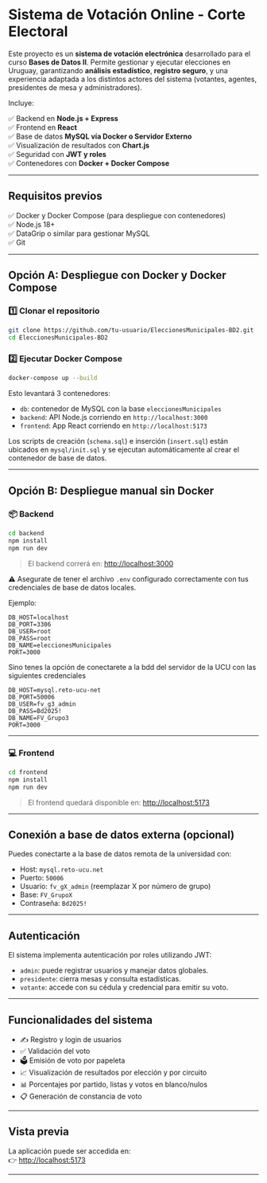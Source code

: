 
# Sistema de Votación Online - Corte Electoral

Este proyecto es un **sistema de votación electrónica** desarrollado para el curso **Bases de Datos II**. Permite gestionar y ejecutar elecciones en Uruguay, garantizando **análisis estadístico**, **registro seguro**, y una experiencia adaptada a los distintos actores del sistema (votantes, agentes, presidentes de mesa y administradores).

Incluye:

✅ Backend en **Node.js + Express**  
✅ Frontend en **React**  
✅ Base de datos **MySQL vía Docker o Servidor Externo**  
✅ Visualización de resultados con **Chart.js**  
✅ Seguridad con **JWT y roles**  
✅ Contenedores con **Docker + Docker Compose**

---

## Requisitos previos

✅ Docker y Docker Compose (para despliegue con contenedores)  
✅ Node.js 18+  
✅ DataGrip o similar para gestionar MySQL  
✅ Git

---

## Opción A: Despliegue con Docker y Docker Compose

### 1️⃣ Clonar el repositorio

```bash
git clone https://github.com/tu-usuario/EleccionesMunicipales-BD2.git
cd EleccionesMunicipales-BD2
```

### 2️⃣ Ejecutar Docker Compose

```bash
docker-compose up --build
```

Esto levantará 3 contenedores:

- `db`: contenedor de MySQL con la base `eleccionesMunicipales`
- `backend`: API Node.js corriendo en `http://localhost:3000`
- `frontend`: App React corriendo en `http://localhost:5173`

Los scripts de creación (`schema.sql`) e inserción (`insert.sql`) están ubicados en `mysql/init.sql` y se ejecutan automáticamente al crear el contenedor de base de datos.

---

## Opción B: Despliegue manual sin Docker

### 📦 Backend

```bash
cd backend
npm install
npm run dev
```

> El backend correrá en: [http://localhost:3000](http://localhost:3000)

⚠️ Asegurate de tener el archivo `.env` configurado correctamente con tus credenciales de base de datos locales.  

Ejemplo:

```
DB_HOST=localhost
DB_PORT=3306
DB_USER=root
DB_PASS=root
DB_NAME=eleccionesMunicipales
PORT=3000
```

Sino tenes la opción de conectarete a la bdd del servidor de la UCU con las siguientes credenciales
```
DB_HOST=mysql.reto-ucu-net
DB_PORT=50006
DB_USER=fv_g3_admin
DB_PASS=Bd2025!
DB_NAME=FV_Grupo3
PORT=3000
```
---

### 💻 Frontend

```bash
cd frontend
npm install
npm run dev
```

> El frontend quedará disponible en: [http://localhost:5173](http://localhost:5173)

---

## Conexión a base de datos externa (opcional)

Puedes conectarte a la base de datos remota de la universidad con:

- Host: `mysql.reto-ucu.net`
- Puerto: `50006`
- Usuario: `fv_gX_admin` (reemplazar X por número de grupo)
- Base: `FV_GrupoX`
- Contraseña: `Bd2025!`

---

## Autenticación

El sistema implementa autenticación por roles utilizando JWT:

- `admin`: puede registrar usuarios y manejar datos globales.
- `presidente`: cierra mesas y consulta estadísticas.
- `votante`: accede con su cédula y credencial para emitir su voto.

---

## Funcionalidades del sistema

- ✍️ Registro y login de usuarios
- ✅ Validación del voto
- 🗳️ Emisión de voto por papeleta
- 📈 Visualización de resultados por elección y por circuito
- 📊 Porcentajes por partido, listas y votos en blanco/nulos
- 📋 Generación de constancia de voto

---

## Vista previa

La aplicación puede ser accedida en:  
👉 [http://localhost:5173](http://localhost:5173)

---
